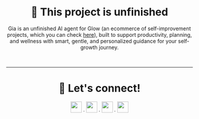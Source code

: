 <div align="center">
  <h1>🚧 This project is unfinished</h1>
  <p>Gia is an unfinished AI agent for Glow (an ecommerce of self-improvement projects, which you can check <a href="https://glowglobal.vercel.app/">here</a>), built to support productivity, planning, and wellness with smart, gentle, and personalized guidance for your self-growth journey.</p>
</div>

<br/>

---

<div align="center">
  <h1>📩 Let's connect!</h1>
  <a href="https://github.com/sofiahernandes"><img height="30px" src="https://skillicons.dev/icons?i=github"/></a><span> ∙ </span>
  <a href="https://www.linkedin.com/in/sofiahernandes"><img height="30px" src="https://skillicons.dev/icons?i=linkedin"/></a><span> ∙ </span>
  <a href="mailto:sofiahernandes.dev@gmail.com"><img height="30px" src="https://skillicons.dev/icons?i=gmail"/></a><span> ∙ </span>
  <a href="https://www.instagram.com/sofiabotechiaa/"><img height="30px" src="https://skillicons.dev/icons?i=instagram"/></a>
</div>
